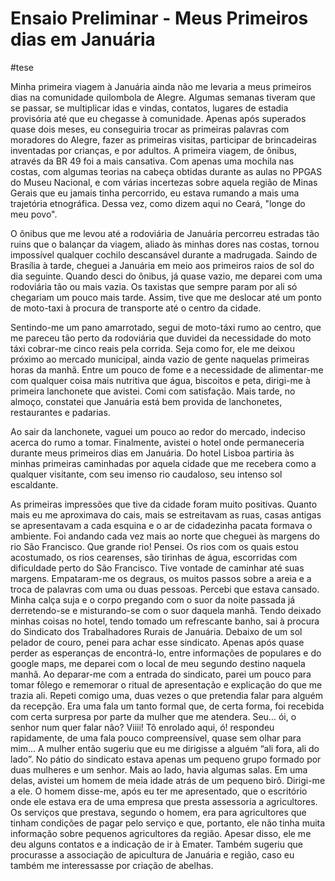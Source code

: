 # Ensaio Preliminar - Meus Primeiros dias em Januária

#tese 

Minha primeira viagem à Januária ainda não me levaria a meus primeiros dias na comunidade quilombola de Alegre.  Algumas semanas tiveram que se passar, se multiplicar idas e vindas, contatos, lugares de estadia provisória até que eu chegasse à comunidade. Apenas após superados quase dois meses, eu conseguiria trocar as primeiras palavras com moradores do Alegre, fazer as primeiras visitas, participar de brincadeiras inventadas por crianças, e por adultos. 
A primeira viagem, de ônibus, através da BR 49 foi a mais cansativa. Com apenas uma mochila nas costas, com algumas teorias na cabeça obtidas durante as aulas no PPGAS do Museu Nacional, e com várias incertezas sobre aquela região de Minas Gerais que eu jamais tinha percorrido, eu estava rumando a mais uma trajetória etnográfica. Dessa vez, como dizem aqui no Ceará, "longe do meu povo". 

O ônibus que me levou até a rodoviária de Januária percorreu estradas tão ruins que o balançar da viagem, aliado às minhas dores nas costas, tornou impossível qualquer cochilo descansável durante a madrugada. Saindo de Brasília à tarde, cheguei a Januária em meio aos primeiros raios de sol do dia seguinte. Quando desci do ônibus, já quase vazio, me deparei com uma rodoviária tão ou mais vazia. Os taxistas que sempre param por ali só chegariam um pouco mais tarde. Assim, tive que me deslocar até um ponto de moto-taxi à procura de transporte até o centro da cidade. 

Sentindo-me um pano amarrotado, segui de moto-táxi rumo ao centro, que me pareceu tão perto da rodoviária que duvidei da necessidade do moto táxi cobrar-me cinco reais pela corrida. Seja como for, ele me deixou próximo ao mercado municipal, ainda vazio de gente naquelas primeiras horas da manhã. Entre um pouco de fome e a necessidade de alimentar-me com qualquer coisa mais nutritiva que água, biscoitos e peta, dirigi-me à primeira lanchonete que avistei. Comi com satisfação. Mais tarde, no almoço, constatei que Januária está bem provida de lanchonetes, restaurantes e padarias.

Ao sair da lanchonete, vaguei um pouco ao redor do mercado, indeciso acerca do rumo a tomar. Finalmente, avistei o hotel onde permaneceria durante meus primeiros dias em Januária. Do hotel Lisboa partiria às minhas primeiras caminhadas por aquela cidade que me recebera como a qualquer visitante, com seu imenso rio caudaloso, seu intenso sol escaldante.

As primeiras impressões que tive da cidade foram muito positivas. Quanto mais eu me aproximava do cais, mais se estreitavam as ruas, casas antigas se apresentavam a cada esquina e o ar de cidadezinha pacata formava o ambiente. Foi andando cada vez mais ao norte que cheguei às margens do rio São Francisco. Que grande rio! Pensei. Os rios com os quais estou acostumado, os rios cearenses, são tirinhas de água, escorridas com dificuldade perto do São Francisco. 
Tive vontade de caminhar até suas margens. Empataram-me os degraus, os muitos passos sobre a areia e a troca de palavras com uma ou duas pessoas. Percebi que estava cansado. Minha calça suja e o corpo pregando com o suor da noite passada já derretendo-se e misturando-se com o suor daquela manhã. 
Tendo deixado minhas coisas no hotel, tendo tomado um refrescante banho, sai à procura do Sindicato dos Trabalhadores Rurais de Januária. Debaixo de um sol pelador de couro, penei para achar esse sindicato. Apenas após quase perder as esperanças de encontrá-lo, entre informações de populares e do google maps, me deparei com o local de meu segundo destino naquela manhã. 
Ao deparar-me com a entrada do sindicato, parei um pouco para tomar fôlego e rememorar o ritual de apresentação e explicação do que me trazia ali. Repeti comigo uma, duas vezes o que pretendia falar para alguém da recepção. Era uma fala um tanto formal que, de certa forma, foi recebida com certa surpresa por parte da mulher que me atendera. 
Seu… ói, o senhor num quer falar não? 
Viiii! Tô enrolado aqui, ó! respondeu rapidamente, de uma fala pouco compreensível, quase sem olhar para mim…
             A mulher então sugeriu que eu me dirigisse a alguém “ali fora, ali do lado”. 
No pátio do sindicato estava apenas um pequeno grupo formado por duas mulheres e um senhor. Mais ao lado, havia algumas salas. Em uma delas, avistei um homem de meia idade atrás de um pequeno birô. Dirigi-me a ele. O homem disse-me, após eu ter me apresentado, que o escritório onde ele estava era de uma empresa que presta assessoria a agricultores. Os serviços que prestava, segundo o homem, era para agricultores que tinham condições de pagar pelo serviço e que, portanto, ele não tinha muita informação sobre pequenos agricultores da região. Apesar disso, ele me deu alguns contatos e a indicação de ir à Emater. Também sugeriu que procurasse a associação de apicultura de Januária e região, caso eu também me interessasse por criação de abelhas. 
